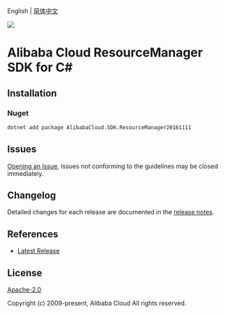 English | [简体中文](README-CN.md)

![](https://aliyunsdk-pages.alicdn.com/icons/AlibabaCloud.svg)

# Alibaba Cloud ResourceManager SDK for C#

## Installation

### Nuget

```bash
dotnet add package AlibabaCloud.SDK.ResourceManager20161111
```

## Issues

[Opening an Issue](https://github.com/aliyun/alibabacloud-csharp-sdk/issues/new), Issues not conforming to the guidelines may be closed immediately.

## Changelog

Detailed changes for each release are documented in the [release notes](./ChangeLog.md).

## References

* [Latest Release](https://github.com/aliyun/alibabacloud-csharp-sdk/)

## License

[Apache-2.0](http://www.apache.org/licenses/LICENSE-2.0)

Copyright (c) 2009-present, Alibaba Cloud All rights reserved.
